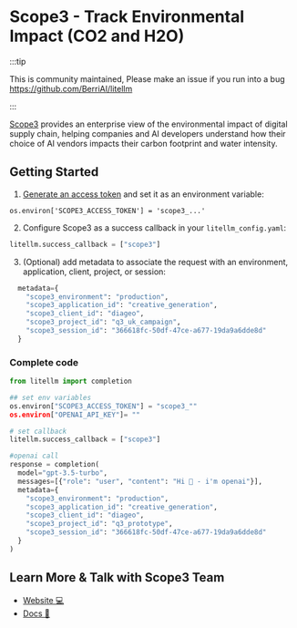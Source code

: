 # Scope3 - Track Environmental Impact (CO2 and H2O)


:::tip

This is community maintained, Please make an issue if you run into a bug
https://github.com/BerriAI/litellm

:::


[Scope3](https://ai.scope3.com/) provides an enterprise view of the environmental impact of digital supply chain, helping companies and AI developers understand how their choice of AI vendors impacts their carbon footprint and water intensity.

## Getting Started

1. [Generate an access token](https://aidocs.scope3.com/docs/authentication) and set it as an environment variable:

```
os.environ['SCOPE3_ACCESS_TOKEN'] = 'scope3_...'
```

2. Configure Scope3 as a success callback in your `litellm_config.yaml`:

```python
litellm.success_callback = ["scope3"]
```

3. (Optional) add metadata to associate the request with an environment, application, client, project, or session:

```python
  metadata={
    "scope3_environment": "production",
    "scope3_application_id": "creative_generation",
    "scope3_client_id": "diageo",
    "scope3_project_id": "q3_uk_campaign",
    "scope3_session_id": "366618fc-50df-47ce-a677-19da9a6dde8d"
  }
```

### Complete code

```python
from litellm import completion

## set env variables
os.environ["SCOPE3_ACCESS_TOKEN"] = "scope3_""
os.environ["OPENAI_API_KEY"]= ""

# set callback
litellm.success_callback = ["scope3"]

#openai call
response = completion(
  model="gpt-3.5-turbo",
  messages=[{"role": "user", "content": "Hi 👋 - i'm openai"}],
  metadata={
    "scope3_environment": "production",
    "scope3_application_id": "creative_generation",
    "scope3_client_id": "diageo",
    "scope3_project_id": "q3_prototype",
    "scope3_session_id": "366618fc-50df-47ce-a677-19da9a6dde8d"
  }
)
```

## Learn More & Talk with Scope3 Team

- [Website 💻](https://ai.scope3.com/?utm_source=litellm&utm_medium=website)
- [Docs 📖](https://aidocs.scope3.com/?utm_source=litellm&utm_medium=website)